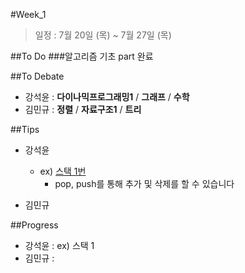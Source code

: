 #Week_1
>일정 : 7월 20일 (목) ~ 7월 27일 (목)

##To Do
###알고리즘 기초 part 완료 

##To Debate
* 강석윤 : __다이나믹프로그래밍1__ / __그래프__ / __수학__
* 김민규 : __정렬__ / __자료구조1__ / __트리__

##Tips

* 강석윤 
	* ex) [스택 1번](https://github.com/1500sheep/DataStructure-Study/)
		* pop, push를 통해 추가 및 삭제를 할 수 있습니다


* 김민규  


##Progress

* 강석윤 : ex) 스택 1 
* 김민규 :
